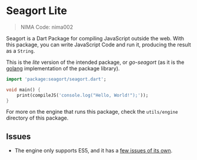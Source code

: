 # Seagort Lite
> NIMA Code: nima002

Seagort is a Dart Package for compiling JavaScript outside the web. With this package, you can write JavaScript Code and run it, producing the result as a `String`. 

This is the *lite* version of the intended package, or *go-seagort* (as it is the [golang](https://go.dev/) implementation of the package library).

```dart
import 'package:seagort/seagort.dart';

void main() {
    print(compileJS('console.log("Hello, World!");'));
}
```

For more on the engine that runs this package, check the `utils/engine` directory of this package.

## Issues
- The engine only supports ES5, and it has a [few issues of its own](https://github.com/robertkrimen/otto?tab=readme-ov-file#caveat-emptor).